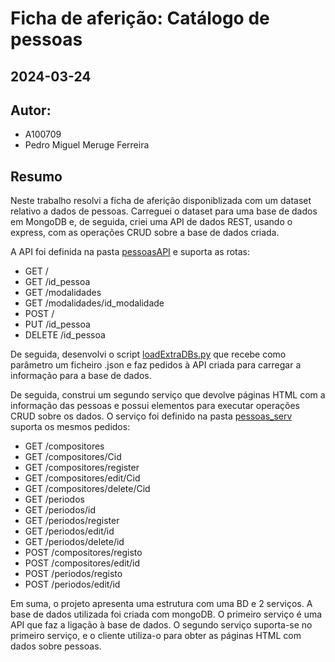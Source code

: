 # Ficha de aferição: Catálogo de pessoas
## 2024-03-24

## Autor:
- A100709
- Pedro Miguel Meruge Ferreira

## Resumo
Neste trabalho resolvi a ficha de aferição disponiblizada com um dataset relativo a dados de pessoas. Carreguei o dataset para uma base de dados em MongoDB e, de seguida, criei uma API de dados REST, usando o express, com as operações CRUD sobre a base de dados criada. 

A API foi definida na pasta [pessoasAPI](pessoasAPI/) e suporta as rotas:
- GET /
- GET /id_pessoa
- GET /modalidades
- GET /modalidades/id_modalidade
- POST /
- PUT /id_pessoa
- DELETE /id_pessoa

De seguida, desenvolvi o script [loadExtraDBs.py](requestsScript/loadExtraDBs.py) que recebe como parâmetro um ficheiro .json e faz pedidos à API criada para carregar a informação para a base de dados.

De seguida, construi um segundo serviço que devolve páginas HTML com a informação das pessoas e possui elementos para executar operações CRUD sobre os dados.
O serviço foi definido na pasta [pessoas_serv](pessoas_serv/) suporta os mesmos pedidos:
- GET /compositores
- GET /compositores/Cid
- GET /compositores/register
- GET /compositores/edit/Cid
- GET /compositores/delete/Cid
- GET /periodos
- GET /periodos/id
- GET /periodos/register
- GET /periodos/edit/id
- GET /periodos/delete/id
- POST /compositores/registo
- POST /compositores/edit/id
- POST /periodos/registo
- POST /periodos/edit/id


Em suma, o projeto apresenta uma estrutura com uma BD e 2 serviços. A base de dados utilizada foi criada com mongoDB. O primeiro serviço é uma API que faz a ligação à base de dados. O segundo serviço suporta-se no primeiro serviço, e o cliente utiliza-o para obter as páginas HTML com dados sobre pessoas.
